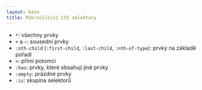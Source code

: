 ```yaml
---
layout: base
title: Pokročilejší CSS selektory
---
```


- `*`: všechny prvky
- `+` a `~`: sousední prvky
- `:nth-child` (`:first-child`, `:last-child`, `:nth-of-type`): prvky na základě pořadí
- `>`: přímí potomci
- `:has`: prvky, které obsahují jiné prvky
- `:empty`: prázdné prvky
- `:is`: skupina selektorů
